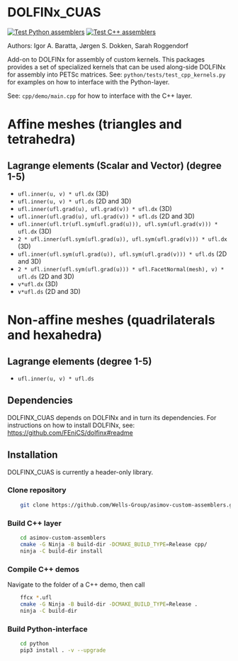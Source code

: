 # DOLFINx_CUAS
[![Test Python assemblers](https://github.com/Wells-Group/asimov-custom-assemblers/actions/workflows/python-app.yml/badge.svg)](https://github.com/Wells-Group/asimov-custom-assemblers/actions/workflows/python-app.yml)
[![Test C++ assemblers](https://github.com/Wells-Group/asimov-custom-assemblers/actions/workflows/cpp-app.yml/badge.svg)](https://github.com/Wells-Group/asimov-custom-assemblers/actions/workflows/cpp-app.yml)

Authors: Igor A. Baratta, Jørgen S. Dokken, Sarah Roggendorf

Add-on to DOLFINx for assembly of custom kernels.
This packages provides a set of specialized kernels that can be used along-side DOLFINx for assembly into PETSc matrices.
See: `python/tests/test_cpp_kernels.py` for examples on how to interface with the Python-layer.

See: `cpp/demo/main.cpp` for how to interface with the C++ layer.

# Affine meshes (triangles and tetrahedra)
## Lagrange elements (Scalar and Vector) (degree 1-5)
- `ufl.inner(u, v) * ufl.dx` (3D)
- `ufl.inner(u, v) * ufl.ds` (2D and 3D)
- `ufl.inner(ufl.grad(u), ufl.grad(v)) * ufl.dx` (3D)
- `ufl.inner(ufl.grad(u), ufl.grad(v)) * ufl.ds` (2D and 3D)
- `ufl.inner(ufl.tr(ufl.sym(ufl.grad(u))), ufl.sym(ufl.grad(v))) * ufl.dx` (3D)
- `2 * ufl.inner(ufl.sym(ufl.grad(u)), ufl.sym(ufl.grad(v))) * ufl.dx` (3D)
- `ufl.inner(ufl.sym(ufl.grad(u)), ufl.sym(ufl.grad(v))) * ufl.ds` (2D and 3D)
- `2 * ufl.inner(ufl.sym(ufl.grad(u))) * ufl.FacetNormal(mesh), v) * ufl.ds` (2D and 3D)
- `v*ufl.dx` (3D)
- `v*ufl.ds` (2D and 3D)

# Non-affine meshes (quadrilaterals and hexahedra)
## Lagrange elements (degree 1-5)
- `ufl.inner(u, v) * ufl.ds`

## Dependencies
DOLFINX_CUAS depends on DOLFINx and in turn its dependencies.
For instructions on how to install DOLFINx, see: https://github.com/FEniCS/dolfinx#readme

## Installation
DOLFINX_CUAS is currently a header-only library.


### Clone repository
```bash
    git clone https://github.com/Wells-Group/asimov-custom-assemblers.git
```
### Build C++ layer
```bash
    cd asimov-custom-assemblers
    cmake -G Ninja -B build-dir -DCMAKE_BUILD_TYPE=Release cpp/
    ninja -C build-dir install
```
### Compile C++ demos
Navigate to the folder of a C++ demo, then call
```bash
    ffcx *.ufl
    cmake -G Ninja -B build-dir -DCMAKE_BUILD_TYPE=Release .
    ninja -C build-dir 
```
### Build Python-interface
```bash
    cd python
    pip3 install . -v --upgrade
```